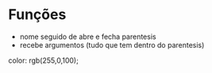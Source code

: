 # Funções 

* nome seguido de abre e fecha parentesis
* recebe argumentos (tudo que tem dentro do parentesis)

color: rgb(255,0,100);
